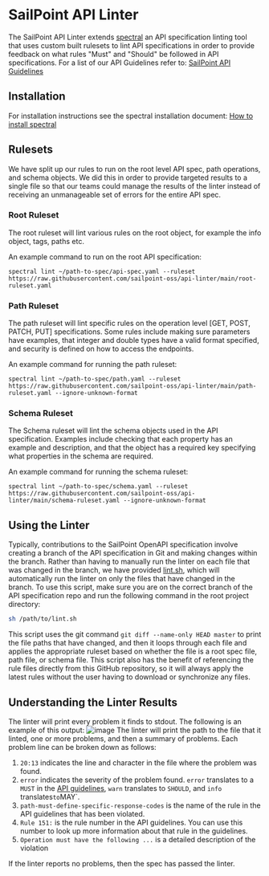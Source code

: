 # SailPoint API Linter

The SailPoint API Linter extends [spectral](https://meta.stoplight.io/docs/spectral/ZG9jOjYx-overview) an API specification linting tool that uses custom built rulesets to lint API specifications in order to provide feedback on what rules "Must" and "Should" be followed in API specifications. For a list of our API Guidelines refer to: [SailPoint API Guidelines](https://sailpoint-oss.github.io/sailpoint-api-guidelines/#table-of-contents)

## Installation
For installation instructions see the spectral installation document: [How to install spectral](https://meta.stoplight.io/docs/spectral/ZG9jOjYyMDc0Mw-installation)


## Rulesets

We have split up our rules to run on the root level API spec, path operations, and schema objects. We did this in order to provide targeted results to a single file so that our teams could manage the results of the linter instead of receiving an unmanageable set of errors for the entire API spec.

### Root Ruleset

The root ruleset will lint various rules on the root object, for example the info object, tags, paths etc.

An example command to run on the root API specification:

```
spectral lint ~/path-to-spec/api-spec.yaml --ruleset https://raw.githubusercontent.com/sailpoint-oss/api-linter/main/root-ruleset.yaml 
```

### Path Ruleset

The path ruleset will lint specific rules on the operation level [GET, POST, PATCH, PUT] specifications. Some rules include making sure parameters have examples, that integer and double types have a valid format specified, and security is defined on how to access the endpoints.

An example command for running the path ruleset:

```
spectral lint ~/path-to-spec/path.yaml --ruleset https://raw.githubusercontent.com/sailpoint-oss/api-linter/main/path-ruleset.yaml --ignore-unknown-format
```

### Schema Ruleset

The Schema ruleset will lint the schema objects used in the API specification. Examples include checking that each property has an example and description, and that the object has a required key specifying what properties in the schema are required.

An example command for running the schema ruleset:

```
spectral lint ~/path-to-spec/schema.yaml --ruleset https://raw.githubusercontent.com/sailpoint-oss/api-linter/main/schema-ruleset.yaml --ignore-unknown-format
```

## Using the Linter

Typically, contributions to the SailPoint OpenAPI specification involve creating a branch of the API specification in Git and making changes within the branch.  Rather than having to manually run the linter on each file that was changed in the branch, we have provided [lint.sh](./lint.sh), which will automatically run the linter on only the files that have changed in the branch.  To use this script, make sure you are on the correct branch of the API specification repo and run the following command in the root project directory:

```sh
sh /path/to/lint.sh
```

This script uses the git command `git diff --name-only HEAD master` to print the file paths that have changed, and then it loops through each file and applies the appropriate ruleset based on whether the file is a root spec file, path file, or schema file.  This script also has the benefit of referencing the rule files directly from this GitHub repository, so it will always apply the latest rules without the user having to download or synchronize any files.

## Understanding the Linter Results

The linter will print every problem it finds to stdout.  The following is an example of this output:
![image](https://user-images.githubusercontent.com/75683148/139263011-b9ef3881-6482-4c64-8b29-07a3aafab021.png)
The linter will print the path to the file that it linted, one or more problems, and then a summary of problems.  Each problem line can be broken down as follows:

1. `20:13` indicates the line and character in the file where the problem was found.
2. `error` indicates the severity of the problem found.  `error` translates to a `MUST` in the [API guidelines](https://sailpoint-oss.github.io/sailpoint-api-guidelines/), `warn` translates to `SHOULD`, and `info` translates` to `MAY`.
3. `path-must-define-specific-response-codes` is the name of the rule in the API guidelines that has been violated.
4. `Rule 151:` is the rule number in the API guidelines.  You can use this number to look up more information about that rule in the guidelines.
5. `Operation must have the following ...` is a detailed description of the violation

If the linter reports no problems, then the spec has passed the linter.
